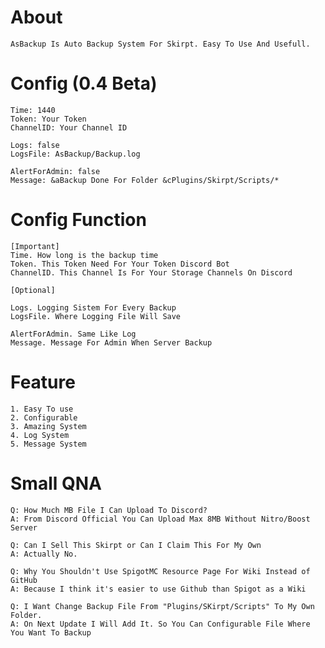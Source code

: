 # About
	AsBackup Is Auto Backup System For Skirpt. Easy To Use And Usefull.

# Config (0.4 Beta)
	Time: 1440
	Token: Your Token
	ChannelID: Your Channel ID

	Logs: false
	LogsFile: AsBackup/Backup.log

	AlertForAdmin: false
	Message: &aBackup Done For Folder &cPlugins/Skirpt/Scripts/*

# Config Function
	
	[Important]
	Time. How long is the backup time
	Token. This Token Need For Your Token Discord Bot
	ChannelID. This Channel Is For Your Storage Channels On Discord

	[Optional]

	Logs. Logging Sistem For Every Backup
	LogsFile. Where Logging File Will Save

	AlertForAdmin. Same Like Log
	Message. Message For Admin When Server Backup

# Feature
	1. Easy To use
	2. Configurable
	3. Amazing System
	4. Log System
	5. Message System

# Small QNA
	Q: How Much MB File I Can Upload To Discord?
	A: From Discord Official You Can Upload Max 8MB Without Nitro/Boost Server

	Q: Can I Sell This Skirpt or Can I Claim This For My Own
	A: Actually No.

	Q: Why You Shouldn't Use SpigotMC Resource Page For Wiki Instead of GitHub
	A: Because I think it's easier to use Github than Spigot as a Wiki
	
	Q: I Want Change Backup File From "Plugins/SKirpt/Scripts" To My Own Folder.
	A: On Next Update I Will Add It. So You Can Configurable File Where You Want To Backup
